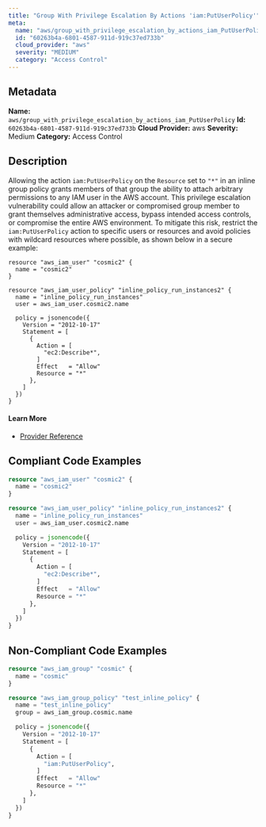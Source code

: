 ```yaml
---
title: "Group With Privilege Escalation By Actions 'iam:PutUserPolicy'"
meta:
  name: "aws/group_with_privilege_escalation_by_actions_iam_PutUserPolicy"
  id: "60263b4a-6801-4587-911d-919c37ed733b"
  cloud_provider: "aws"
  severity: "MEDIUM"
  category: "Access Control"
---
```

## Metadata
**Name:** `aws/group_with_privilege_escalation_by_actions_iam_PutUserPolicy`
**Id:** `60263b4a-6801-4587-911d-919c37ed733b`
**Cloud Provider:** aws
**Severity:** Medium
**Category:** Access Control
## Description
Allowing the action `iam:PutUserPolicy` on the `Resource` set to `"*"` in an inline group policy grants members of that group the ability to attach arbitrary permissions to any IAM user in the AWS account. This privilege escalation vulnerability could allow an attacker or compromised group member to grant themselves administrative access, bypass intended access controls, or compromise the entire AWS environment. To mitigate this risk, restrict the `iam:PutUserPolicy` action to specific users or resources and avoid policies with wildcard resources where possible, as shown below in a secure example:

```
resource "aws_iam_user" "cosmic2" {
  name = "cosmic2"
}

resource "aws_iam_user_policy" "inline_policy_run_instances2" {
  name = "inline_policy_run_instances"
  user = aws_iam_user.cosmic2.name

  policy = jsonencode({
    Version = "2012-10-17"
    Statement = [
      {
        Action = [
          "ec2:Describe*",
        ]
        Effect   = "Allow"
        Resource = "*"
      },
    ]
  })
}
```

#### Learn More

 - [Provider Reference](https://registry.terraform.io/providers/hashicorp/aws/latest/docs/resources/iam_group_policy#policy)


## Compliant Code Examples
```terraform
resource "aws_iam_user" "cosmic2" {
  name = "cosmic2"
}

resource "aws_iam_user_policy" "inline_policy_run_instances2" {
  name = "inline_policy_run_instances"
  user = aws_iam_user.cosmic2.name

  policy = jsonencode({
    Version = "2012-10-17"
    Statement = [
      {
        Action = [
          "ec2:Describe*",
        ]
        Effect   = "Allow"
        Resource = "*"
      },
    ]
  })
}

```
## Non-Compliant Code Examples
```terraform
resource "aws_iam_group" "cosmic" {
  name = "cosmic"
}

resource "aws_iam_group_policy" "test_inline_policy" {
  name = "test_inline_policy"
  group = aws_iam_group.cosmic.name

  policy = jsonencode({
    Version = "2012-10-17"
    Statement = [
      {
        Action = [
          "iam:PutUserPolicy",
        ]
        Effect   = "Allow"
        Resource = "*"
      },
    ]
  })
}



```